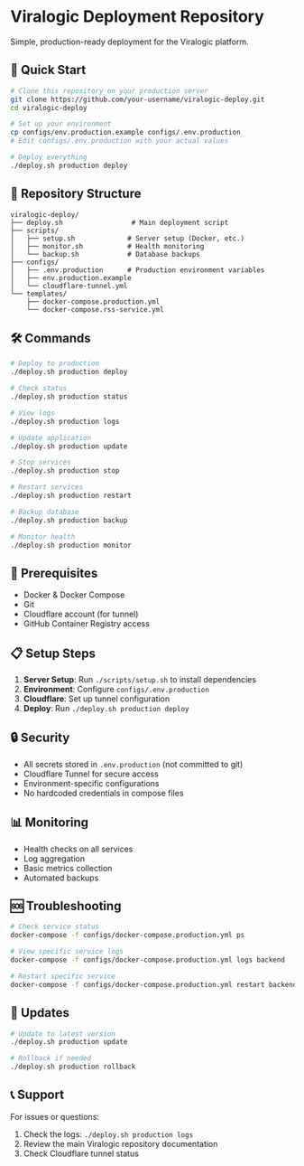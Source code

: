 # Viralogic Deployment Repository

Simple, production-ready deployment for the Viralogic platform.

## 🚀 Quick Start

```bash
# Clone this repository on your production server
git clone https://github.com/your-username/viralogic-deploy.git
cd viralogic-deploy

# Set up your environment
cp configs/env.production.example configs/.env.production
# Edit configs/.env.production with your actual values

# Deploy everything
./deploy.sh production deploy
```

## 📁 Repository Structure

```
viralogic-deploy/
├── deploy.sh                 # Main deployment script
├── scripts/
│   ├── setup.sh             # Server setup (Docker, etc.)
│   ├── monitor.sh           # Health monitoring
│   └── backup.sh            # Database backups
├── configs/
│   ├── .env.production      # Production environment variables
│   ├── env.production.example
│   └── cloudflare-tunnel.yml
└── templates/
    ├── docker-compose.production.yml
    └── docker-compose.rss-service.yml
```

## 🛠️ Commands

```bash
# Deploy to production
./deploy.sh production deploy

# Check status
./deploy.sh production status

# View logs
./deploy.sh production logs

# Update application
./deploy.sh production update

# Stop services
./deploy.sh production stop

# Restart services
./deploy.sh production restart

# Backup database
./deploy.sh production backup

# Monitor health
./deploy.sh production monitor
```

## 🔧 Prerequisites

- Docker & Docker Compose
- Git
- Cloudflare account (for tunnel)
- GitHub Container Registry access

## 📋 Setup Steps

1. **Server Setup**: Run `./scripts/setup.sh` to install dependencies
2. **Environment**: Configure `configs/.env.production`
3. **Cloudflare**: Set up tunnel configuration
4. **Deploy**: Run `./deploy.sh production deploy`

## 🔒 Security

- All secrets stored in `.env.production` (not committed to git)
- Cloudflare Tunnel for secure access
- Environment-specific configurations
- No hardcoded credentials in compose files

## 📊 Monitoring

- Health checks on all services
- Log aggregation
- Basic metrics collection
- Automated backups

## 🆘 Troubleshooting

```bash
# Check service status
docker-compose -f configs/docker-compose.production.yml ps

# View specific service logs
docker-compose -f configs/docker-compose.production.yml logs backend

# Restart specific service
docker-compose -f configs/docker-compose.production.yml restart backend
```

## 🔄 Updates

```bash
# Update to latest version
./deploy.sh production update

# Rollback if needed
./deploy.sh production rollback
```

## 📞 Support

For issues or questions:
1. Check the logs: `./deploy.sh production logs`
2. Review the main Viralogic repository documentation
3. Check Cloudflare tunnel status
